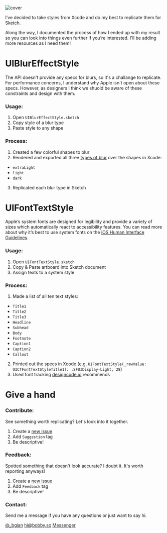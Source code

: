 ![cover](https://cloud.githubusercontent.com/assets/3231370/20637660/6a776b88-b35c-11e6-8ce4-42e8a112bb2b.png)

I’ve decided to take styles from Xcode and do my best to replicate them for Sketch.

Along the way, I documented the process of how I ended up with my result so you can look into things even further if you’re interested. I'll be adding more resources as I need them!

# UIBlurEffectStyle
The API doesn't provide any specs for blurs, so it's a challange to replicate. For performance concerns, I understand why Apple isn't open about these specs. However, as designers I think we shuold be aware of these constraints and design with them.

### Usage:

1. Open `UIBlurEffectStyle.sketch`
2. Copy style of a blur type
3. Paste style to any shape

### Process:

1. Created a few colorful shapes to blur
2. Rendered and exported all three [types of blur](https://developer.apple.com/reference/uikit/uiblureffectstyle) over the shapes in Xcode:
  - `extraLight`
  - `light`
  - `dark`
3. Replicated each blur type in Sketch

# UIFontTextStyle
Apple’s system fonts are designed for legibility and provide a variety of sizes which automatically react to accessibility features. You can read more about why it’s best to use system fonts on the [iOS Human Interface Guidelines](https://developer.apple.com/ios/human-interface-guidelines/visual-design/typography/).

### Usage:

1. Open `UIFontTextStyle.sketch`
2. Copy & Paste artboard into Sketch document
3. Assign texts to a system style

### Process:

1. Made a list of all ten text styles:
  - `Title1`
  - `Title2`
  - `Title3`
  - `Headline`
  - `Subhead`
  - `Body`
  - `Footnote`
  - `Caption1`
  - `Caption2`
  - `Callout`
2. Printed out the specs in Xcode (e.g. `UIFontTextStyle(_rawValue: UICTFontTextStyleTitle1): .SFUIDisplay-Light, 28`)
3. Used font tracking [designcode.io](https://designcode.io/cloud/chapter1/iOS-Tracking.jpg) recommends

# Give a hand

### Contribute:
See something worth replicating? Let's look into it together.

1. Create a <a href="https://github.com/bgian/Sketch-iOS-Library/issues/new">new issue<a/>
2. Add `Suggestion` tag
3. Be descriptive!

### Feedback:
Spotted something that doesn't look accurate? I doubt it. It's worth reporting anyways!

1. Create a <a href="https://github.com/bgian/Sketch-iOS-Library/issues/new">new issue<a/>
2. Add `Feedback` tag
3. Be descriptive!

### Contact:
Send me a message if you have any questions or just want to say hi.

<a href="https://twitter.com/_bgian">@_bgian</a>
<a href="mailto:hi@bobby.so">hi@bobby.so</a>
<a href="http://m.me/bobbygiangeruso">Messenger</a>
